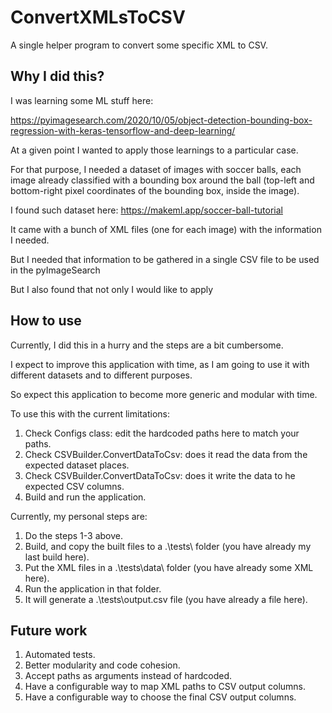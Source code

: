 # ConvertXMLsToCSV
A single helper program to convert some specific XML to CSV.

## Why I did this?

I was learning some ML stuff here:

https://pyimagesearch.com/2020/10/05/object-detection-bounding-box-regression-with-keras-tensorflow-and-deep-learning/

At a given point I wanted to apply those learnings to a particular case.

For that purpose, I needed a dataset of images with soccer balls, each image already classified with a bounding box around the ball (top-left and bottom-right pixel coordinates of the bounding box, inside the image).

I found such dataset here: https://makeml.app/soccer-ball-tutorial

It came with a bunch of XML files (one for each image) with the information I needed.

But I needed that information to be gathered in a single CSV file to be used in the pyImageSearch 

But I also found that not only I would like to apply 


## How to use

Currently, I did this in a hurry and the steps are a bit cumbersome.

I expect to improve this application with time, as I am going to use it with different datasets and to different purposes.

So expect this application to become more generic and modular with time.

To use this with the current limitations:

1. Check Configs class: edit the hardcoded paths here to match your paths.
2. Check CSVBuilder.ConvertDataToCsv: does it read the data from the expected dataset places.
3. Check CSVBuilder.ConvertDataToCsv: does it write the data to he expected CSV columns.
4. Build and run the application.

Currently, my personal steps are:

1. Do the steps 1-3 above.
2. Build, and copy the built files to a .\tests\ folder (you have already my last build here).
3. Put the XML files in a .\tests\data\ folder (you have already some XML here).
4. Run the application in that folder.
5. It will generate a .\tests\output.csv file (you have already a file here).

## Future work

1. Automated tests.
2. Better modularity and code cohesion.
3. Accept paths as arguments instead of hardcoded.
4. Have a configurable way to map XML paths to CSV output columns.
5. Have a configurable way to choose the final CSV output columns.